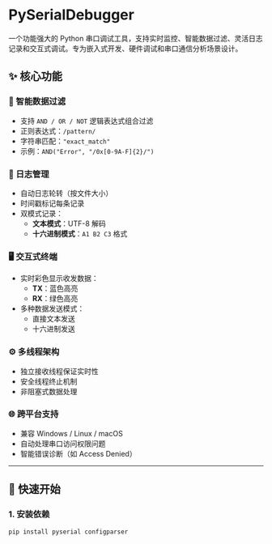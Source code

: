# PySerialDebugger  
一个功能强大的 Python 串口调试工具，支持实时监控、智能数据过滤、灵活日志记录和交互式调试。专为嵌入式开发、硬件调试和串口通信分析场景设计。

## ✨ 核心功能

### 🎯 智能数据过滤
- 支持 `AND / OR / NOT` 逻辑表达式组合过滤  
- 正则表达式：`/pattern/`  
- 字符串匹配：`"exact_match"`  
- 示例：`AND("Error", "/0x[0-9A-F]{2}/")`

### 📝 日志管理
- 自动日志轮转（按文件大小）  
- 时间戳标记每条记录  
- 双模式记录：  
  - **文本模式**：UTF-8 解码  
  - **十六进制模式**：`A1 B2 C3` 格式

### 🖥️ 交互式终端
- 实时彩色显示收发数据：  
  - **TX**：蓝色高亮  
  - **RX**：绿色高亮  
- 多种数据发送模式：  
  - 直接文本发送  
  - 十六进制发送

### ⚙️ 多线程架构
- 独立接收线程保证实时性  
- 安全线程终止机制  
- 非阻塞式数据处理

### 🌐 跨平台支持
- 兼容 Windows / Linux / macOS  
- 自动处理串口访问权限问题  
- 智能错误诊断（如 Access Denied）

---

## 🚀 快速开始

### 1. 安装依赖
```bash
pip install pyserial configparser
